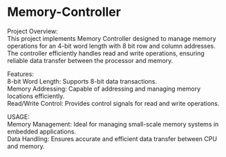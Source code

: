 # Memory-Controller

Project Overview: <br>
This project implements Memory Controller designed to manage memory operations for an 4-bit word length with 8 bit row and column addresses. The controller efficiently handles read and write operations, ensuring reliable data transfer between the processor and memory.

Features: <br>
8-bit Word Length: Supports 8-bit data transactions.<br>
Memory Addressing: Capable of addressing and managing memory locations efficiently.<br>
Read/Write Control: Provides control signals for read and write operations.<br>

USAGE: <br>
Memory Management: Ideal for managing small-scale memory systems in embedded applications.<br>
Data Handling: Ensures accurate and efficient data transfer between CPU and memory.<br>
